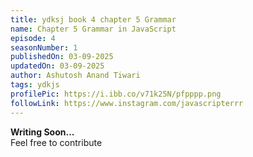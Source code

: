 ```yaml
---
title: ydksj book 4 chapter 5 Grammar
name: Chapter 5 Grammar in JavaScript
episode: 4
seasonNumber: 1
publishedOn: 03-09-2025
updatedOn: 03-09-2025
author: Ashutosh Anand Tiwari
tags: ydkjs
profilePic: https://i.ibb.co/v71k25N/pfpppp.png
followLink: https://www.instagram.com/javascripterrr
---
```

**Writing Soon...**\
Feel free to contribute
